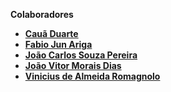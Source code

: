 **Colaboradores**
* **[Cauã Duarte](https://github.com/DuarteCa)**
* **[Fabio Jun Ariga](https://github.com/FabioAriga)**
* **[João Carlos Souza Pereira](https://github.com/JoCa-SP)**
* **[João Vitor Morais Dias](https://github.com/MoraiisDev)**
* **[Vinicius de Almeida Romagnolo](https://github.com/ViniRomag)**
